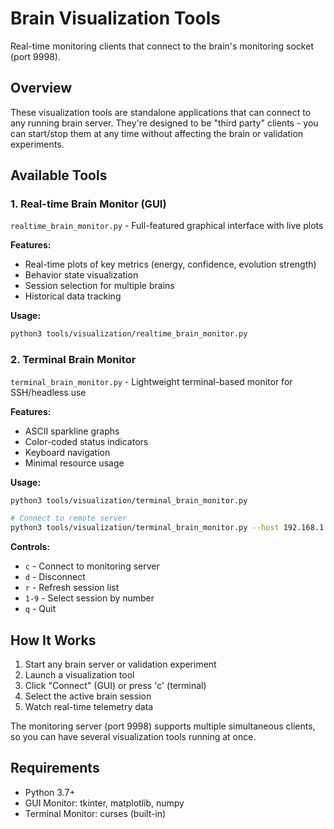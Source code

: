 # Brain Visualization Tools

Real-time monitoring clients that connect to the brain's monitoring socket (port 9998).

## Overview

These visualization tools are standalone applications that can connect to any running brain server. They're designed to be "third party" clients - you can start/stop them at any time without affecting the brain or validation experiments.

## Available Tools

### 1. Real-time Brain Monitor (GUI)
`realtime_brain_monitor.py` - Full-featured graphical interface with live plots

**Features:**
- Real-time plots of key metrics (energy, confidence, evolution strength)
- Behavior state visualization
- Session selection for multiple brains
- Historical data tracking

**Usage:**
```bash
python3 tools/visualization/realtime_brain_monitor.py
```

### 2. Terminal Brain Monitor
`terminal_brain_monitor.py` - Lightweight terminal-based monitor for SSH/headless use

**Features:**
- ASCII sparkline graphs
- Color-coded status indicators
- Keyboard navigation
- Minimal resource usage

**Usage:**
```bash
python3 tools/visualization/terminal_brain_monitor.py

# Connect to remote server
python3 tools/visualization/terminal_brain_monitor.py --host 192.168.1.100
```

**Controls:**
- `c` - Connect to monitoring server
- `d` - Disconnect
- `r` - Refresh session list
- `1-9` - Select session by number
- `q` - Quit

## How It Works

1. Start any brain server or validation experiment
2. Launch a visualization tool
3. Click "Connect" (GUI) or press 'c' (terminal)
4. Select the active brain session
5. Watch real-time telemetry data

The monitoring server (port 9998) supports multiple simultaneous clients, so you can have several visualization tools running at once.

## Requirements

- Python 3.7+
- GUI Monitor: tkinter, matplotlib, numpy
- Terminal Monitor: curses (built-in)